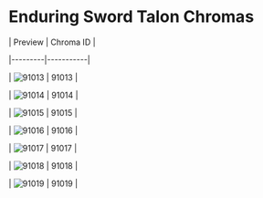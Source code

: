 # Enduring Sword Talon Chromas


| Preview | Chroma ID |

|---------|-----------|

| ![91013](https://raw.communitydragon.org/latest/plugins/rcp-be-lol-game-data/global/default/v1/champion-chroma-images/91/91013.png) | 91013 |

| ![91014](https://raw.communitydragon.org/latest/plugins/rcp-be-lol-game-data/global/default/v1/champion-chroma-images/91/91014.png) | 91014 |

| ![91015](https://raw.communitydragon.org/latest/plugins/rcp-be-lol-game-data/global/default/v1/champion-chroma-images/91/91015.png) | 91015 |

| ![91016](https://raw.communitydragon.org/latest/plugins/rcp-be-lol-game-data/global/default/v1/champion-chroma-images/91/91016.png) | 91016 |

| ![91017](https://raw.communitydragon.org/latest/plugins/rcp-be-lol-game-data/global/default/v1/champion-chroma-images/91/91017.png) | 91017 |

| ![91018](https://raw.communitydragon.org/latest/plugins/rcp-be-lol-game-data/global/default/v1/champion-chroma-images/91/91018.png) | 91018 |

| ![91019](https://raw.communitydragon.org/latest/plugins/rcp-be-lol-game-data/global/default/v1/champion-chroma-images/91/91019.png) | 91019 |